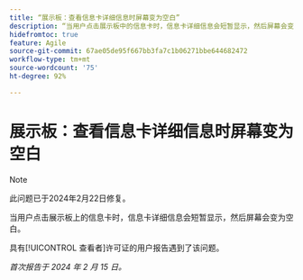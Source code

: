 ```yaml
---
title: “展示板：查看信息卡详细信息时屏幕变为空白”
description: “当用户点击展示板中的信息卡时，信息卡详细信息会短暂显示，然后屏幕会变为空白。”
hidefromtoc: true
feature: Agile
source-git-commit: 67ae05de95f667bb3fa7c1b06271bbe644682472
workflow-type: tm+mt
source-wordcount: '75'
ht-degree: 92%

---
```



# 展示板：查看信息卡详细信息时屏幕变为空白

>[!NOTE]
>
>此问题已于2024年2月22日修复。

当用户点击展示板上的信息卡时，信息卡详细信息会短暂显示，然后屏幕会变为空白。

具有[!UICONTROL 查看者]许可证的用户报告遇到了该问题。

_首次报告于 2024 年 2 月 15 日。_
